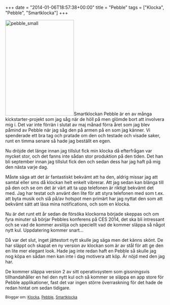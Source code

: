 +++
date = "2014-01-06T18:57:38+00:00"
title = "Pebble"
tags = ["Klocka", "Pebble", "Smartklocka"]
+++

[<img src="/images/2014/01/pebble_small-216x300.jpg" alt="pebble_small" width="216" height="300" class="alignright size-medium wp-image-1299" />][1]Smartklockan Pebble är en av många kickstarter-projekt som jag såg när de höll på men glömde bort att involvera mig i. Det var inte förrän i slutat av maj månad förra året som jag blev påmind av Pebble när jag såg den på armen på en som jag känner. Vi spenderade ett bra tag och pratade om den och testade och visade saker, runt en timma senare så hade jag beställt en egen.

Nu dröjde det länge innan jag tillslut fick min klocka då efterfrågan var mycket stor, och det fanns inte sådan stor produktion på den tiden. Det han bli september innan jag tillslut fick den och sedan dess har jag haft på mig den nästa varje dag.

Måste säga att det är fantastiskt bekvämt att ha den, aldrig missar jag att samtal eller sms då klockan helt enkelt vibrerar. Att jag sedan kan blänga till på den och se om det är värt att ta upp telefonen är riktigt bekvämt det med. Jag har testat och använt den lite för att styra telefonen med som t.ex. att byta musik och slå på/av hotspot men primärt har jag nyttat den som att bekvämt sätt att läsa mina notifications, och som en klocka.

Nu är det runt ett år sedan de försöka klockorna började skeppas och om fyra minuter så börjar Pebbles konferens på CES 2014, det ska bli intressant och se vad de kommer avslöja och speciellt vad de kommer släppa så något nytt kul. Uppdatering kommer snart&#8230;



Då var det slut, inget jättestort nytt skulle jag säga men det känns skönt. De har släppt och skapat en ny version av klockan som är av stål för att ge den en lite mer elegant look. Hade jag inte redan haft en Pebble så skulle jag nog köpa en sådan men kan inte i dag motivera att köp. Är nöjd med den jag har.

De kommer släppa version 2 av sitt operativsystem som gissningsvis tillhandahåller en hel den nytt kul och så kommer se släppa en app store för Pebble applikationer, fast det var ingen större överraskning för det hade de redan hintat om sedan tidigare.

<small> <p class='technorati-tags'>
  Bloggar om: <a class='technorati-link' href='http://bloggar.se/om/Klocka' rel='tag' target='_self'>Klocka</a>, <a class='technorati-link' href='http://bloggar.se/om/Pebble' rel='tag' target='_self'>Pebble</a>, <a class='technorati-link' href='http://bloggar.se/om/Smartklocka' rel='tag' target='_self'>Smartklocka</a>
</p></small>

 [1]: /images/2014/01/pebble_small.jpg
